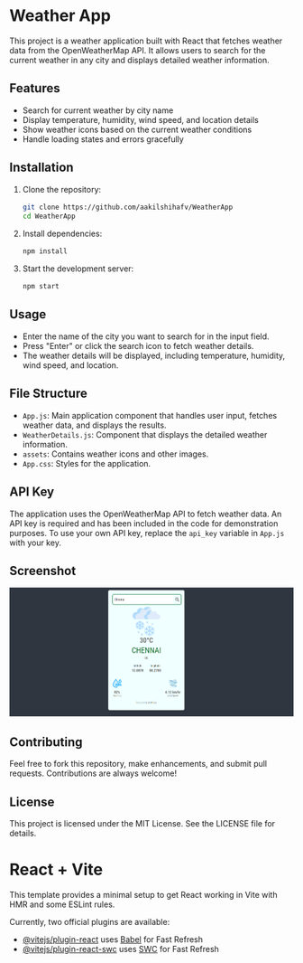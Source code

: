 # Weather App

This project is a weather application built with React that fetches weather data from the OpenWeatherMap API. It allows users to search for the current weather in any city and displays detailed weather information.

## Features

- Search for current weather by city name
- Display temperature, humidity, wind speed, and location details
- Show weather icons based on the current weather conditions
- Handle loading states and errors gracefully

## Installation

1. Clone the repository:
    ```sh
    git clone https://github.com/aakilshihafv/WeatherApp
    cd WeatherApp
    ```

2. Install dependencies:
    ```sh
    npm install
    ```

3. Start the development server:
    ```sh
    npm start
    ```

## Usage

- Enter the name of the city you want to search for in the input field.
- Press "Enter" or click the search icon to fetch weather details.
- The weather details will be displayed, including temperature, humidity, wind speed, and location.

## File Structure

- `App.js`: Main application component that handles user input, fetches weather data, and displays the results.
- `WeatherDetails.js`: Component that displays the detailed weather information.
- `assets`: Contains weather icons and other images.
- `App.css`: Styles for the application.

## API Key

The application uses the OpenWeatherMap API to fetch weather data. An API key is required and has been included in the code for demonstration purposes. To use your own API key, replace the `api_key` variable in `App.js` with your key.

## Screenshot

![Weather Design](https://github.com/aakilshihafv/WeatherApp/blob/main/image/Weather%20Design.png)


## Contributing

Feel free to fork this repository, make enhancements, and submit pull requests. Contributions are always welcome!

## License

This project is licensed under the MIT License. See the LICENSE file for details.
# React + Vite

This template provides a minimal setup to get React working in Vite with HMR and some ESLint rules.

Currently, two official plugins are available:

- [@vitejs/plugin-react](https://github.com/vitejs/vite-plugin-react/blob/main/packages/plugin-react/README.md) uses [Babel](https://babeljs.io/) for Fast Refresh
- [@vitejs/plugin-react-swc](https://github.com/vitejs/vite-plugin-react-swc) uses [SWC](https://swc.rs/) for Fast Refresh
